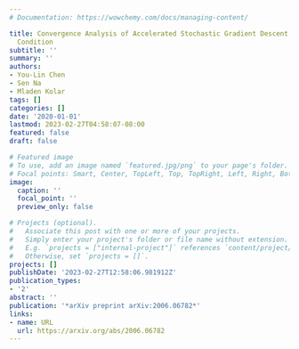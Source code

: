 ```yaml
---
# Documentation: https://wowchemy.com/docs/managing-content/

title: Convergence Analysis of Accelerated Stochastic Gradient Descent under the Growth
  Condition
subtitle: ''
summary: ''
authors:
- You-Lin Chen
- Sen Na
- Mladen Kolar
tags: []
categories: []
date: '2020-01-01'
lastmod: 2023-02-27T04:58:07-08:00
featured: false
draft: false

# Featured image
# To use, add an image named `featured.jpg/png` to your page's folder.
# Focal points: Smart, Center, TopLeft, Top, TopRight, Left, Right, BottomLeft, Bottom, BottomRight.
image:
  caption: ''
  focal_point: ''
  preview_only: false

# Projects (optional).
#   Associate this post with one or more of your projects.
#   Simply enter your project's folder or file name without extension.
#   E.g. `projects = ["internal-project"]` references `content/project/deep-learning/index.md`.
#   Otherwise, set `projects = []`.
projects: []
publishDate: '2023-02-27T12:58:06.981912Z'
publication_types:
- '2'
abstract: ''
publication: '*arXiv preprint arXiv:2006.06782*'
links:
- name: URL
  url: https://arxiv.org/abs/2006.06782
---
```

